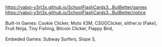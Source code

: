 https://yaboi-v3rt3x.github.io/SchoolFlashCards3...ButBetter/games
<br>
https://yaboi-v3rt3x.github.io/SchoolFlashCards3...ButBetter/notice
<br>
<br>
Built-In Games: Cookie Clicker, Moto X3M, CSGOClicker, slither.io (Fake), Fruit Ninja, Tiny Fishing, Bitcoin Clicker, Flappy Bird,
<br>
<br>
Embeded Games: Subway Surfers, Slope 3,
